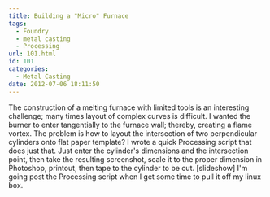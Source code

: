 ```yaml
---
title: Building a "Micro" Furnace
tags:
  - Foundry
  - metal casting
  - Processing
url: 101.html
id: 101
categories:
  - Metal Casting
date: 2012-07-06 18:11:50
---
```


The construction of a melting furnace with limited tools is an interesting challenge; many times layout of complex curves is difficult. I wanted the burner to enter tangentially to the furnace wall; thereby, creating a flame vortex. The problem is how to layout the intersection of two perpendicular cylinders onto flat paper template? I wrote a quick Processing script that does just that. Just enter the cylinder's dimensions and the intersection point, then take the resulting screenshot, scale it to the proper dimension in Photoshop, printout, then tape to the cylinder to be cut. \[slideshow\] I'm going post the Processing script when I get some time to pull it off my linux box.